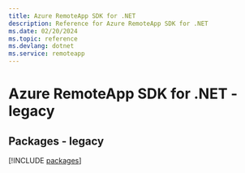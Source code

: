 ```yaml
---
title: Azure RemoteApp SDK for .NET
description: Reference for Azure RemoteApp SDK for .NET
ms.date: 02/20/2024
ms.topic: reference
ms.devlang: dotnet
ms.service: remoteapp
---
```

# Azure RemoteApp SDK for .NET - legacy
## Packages - legacy
[!INCLUDE [packages](remoteapp-index.md)]